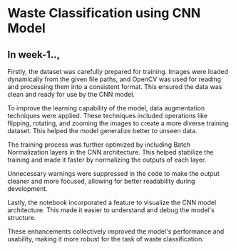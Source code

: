 # Waste Classification using CNN Model

## In week-1..,

Firstly, the dataset was carefully prepared for training. Images were loaded dynamically from the given file paths, and OpenCV was used for reading and processing them into a consistent format. This ensured the data was clean and ready for use by the CNN model.

To improve the learning capability of the model, data augmentation techniques were applied. These techniques included operations like flipping, rotating, and zooming the images to create a more diverse training dataset. This helped the model generalize better to unseen data.

The training process was further optimized by including Batch Normalization layers in the CNN architecture. This helped stabilize the training and made it faster by normalizing the outputs of each layer.

Unnecessary warnings were suppressed in the code to make the output cleaner and more focused, allowing for better readability during development.

Lastly, the notebook incorporated a feature to visualize the CNN model architecture. This made it easier to understand and debug the model's structure.

These enhancements collectively improved the model's performance and usability, making it more robust for the task of waste classification.
